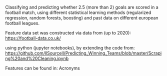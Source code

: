 Classifying and predicting whether 2.5 (more than 2) goals are scored in a football match, using different statistical learning methods (regularized regression, random forests, boosting) and past data on different european football leagues.

Feature data set was constructed via data from (up to 2020):
https://football-data.co.uk/

using python (jupyter notebooks), by extending the code from:
https://github.com/llSourcell/Predicting_Winning_Teams/blob/master/Scraping%20and%20Cleaning.ipynb

Features can be found in: Acronyms
